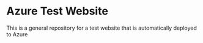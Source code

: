 # Azure Test Website

This is a general repository for a test website that is automatically deployed to Azure